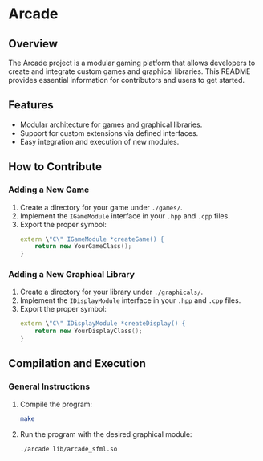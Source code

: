 # Arcade

## Overview

The Arcade project is a modular gaming platform that allows developers to create and integrate custom games and graphical libraries. This README provides essential information for contributors and users to get started.

## Features

- Modular architecture for games and graphical libraries.
- Support for custom extensions via defined interfaces.
- Easy integration and execution of new modules.

## How to Contribute

### Adding a New Game
1. Create a directory for your game under `./games/`.
2. Implement the `IGameModule` interface in your `.hpp` and `.cpp` files.
3. Export the proper symbol:
   ```cpp
   extern \"C\" IGameModule *createGame() {
       return new YourGameClass();
   }
   ```

### Adding a New Graphical Library
1. Create a directory for your library under `./graphicals/`.
2. Implement the `IDisplayModule` interface in your `.hpp` and `.cpp` files.
3. Export the proper symbol:
   ```cpp
   extern \"C\" IDisplayModule *createDisplay() {
       return new YourDisplayClass();
   }
   ```

## Compilation and Execution

### General Instructions
1. Compile the program:
   ```bash
   make
   ```
2. Run the program with the desired graphical module:
   ```bash
   ./arcade lib/arcade_sfml.so
   ```
